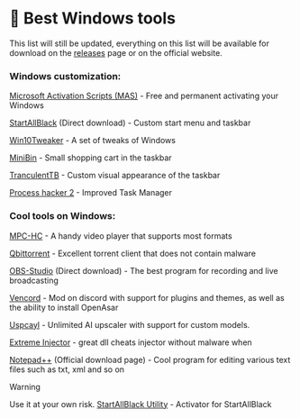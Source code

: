 # 🩵 Best Windows tools
This list will still be updated, everything on this list will be available for download on the [releases](https://github.com/DEADS1KE/Windows-tools/releases) page or on the official website.

### Windows customization:
[Microsoft Activation Scripts (MAS)](https://github.com/DEADS1KE/Windows-tools/releases/tag/mas) - Free and permanent activating your Windows

[StartAllBlack](https://www.startallback.com/download.php) (Direct download) - Custom start menu and taskbar

[Win10Tweaker](https://github.com/DEADS1KE/Windows-tools/releases/tag/win10tweaker) - A set of tweaks of Windows

[MiniBin](https://github.com/DEADS1KE/Windows-tools/releases/tag/minibin) - Small shopping cart in the taskbar

[TranculentTB](https://github.com/TranslucentTB/TranslucentTB/releases/latest) - Custom visual appearance of the taskbar

[Process hacker 2](https://github.com/DEADS1KE/Windows-tools/releases/tag/processhacker2) - Improved Task Manager

### Cool tools on Windows:
[MPC-HC](https://github.com/DEADS1KE/Windows-tools/releases/tag/mpc-hc) - A handy video player that supports most formats

[Qbittorrent](https://github.com/DEADS1KE/Windows-tools/releases/tag/qbittorrent) - Excellent torrent client that does not contain malware

[OBS-Studio](https://cdn-fastly.obsproject.com/downloads/OBS-Studio-30.2.0-Windows-Installer.exe) (Direct download) - The best program for recording and live broadcasting

[Vencord](https://github.com/DEADS1KE/Windows-tools/releases/tag/vencord) - Mod on discord with support for plugins and themes, as well as the ability to install OpenAsar

[Uspcayl](https://github.com/DEADS1KE/Windows-tools/releases/tag/upscayl) - Unlimited AI upscaler with support for custom models.

[Extreme Injector](https://github.com/SparkleSavvy/Windows-tools/releases/tag/extremeinjector) - great dll cheats injector without malware when

[Notepad++](https://notepad-plus-plus.org/downloads/) (Official download page) - Cool program for editing various text files such as txt, xml and so on

> [!WARNING]
> Use it at your own risk. [StartAllBlack Utility](https://github.com/Aetherinox/startallback-utility) - Activator for StartAllBlack
